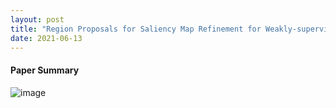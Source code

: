 ```yaml
---
layout: post
title: "Region Proposals for Saliency Map Refinement for Weakly-supervised Disease Localisation and Classification"
date: 2021-06-13
---
```


#### Paper Summary

![image](https://user-images.githubusercontent.com/6660499/121826281-96073d80-cc7c-11eb-97de-54530a0fb16f.png)

